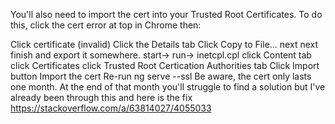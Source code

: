 ﻿You'll also need to import the cert into your Trusted Root Certificates. To do this, click the cert error at top in Chrome then:

Click certificate (invalid)
Click the Details tab
Click Copy to File...
next next finish and export it somewhere.
start-> run-> inetcpl.cpl
click Content tab
click Certificates
click Trusted Root Certication Authorities tab
Click Import button
Import the cert
Re-run ng serve --ssl
Be aware, the cert only lasts one month. At the end of that month you'll struggle to find a solution but I've already been through this and here is the fix
https://stackoverflow.com/a/63814027/4055033